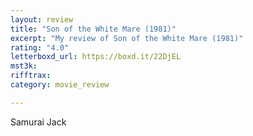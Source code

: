 ```yaml
---
layout: review
title: "Son of the White Mare (1981)"
excerpt: "My review of Son of the White Mare (1981)"
rating: "4.0"
letterboxd_url: https://boxd.it/22DjEL
mst3k: 
rifftrax: 
category: movie_review

---
```


Samurai Jack